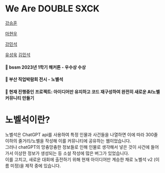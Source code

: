 # We Are DOUBLE SXCK

<a href = "https://github.com/HUN1i">강승훈</a>

<a href = "https://github.com/hw9402">마현우</a>

<a href = "https://github.com/minseok0415">강민석</a>

<a href = "https://github.com/useonguk">유성욱</a>
<a href = "https://github.com/Girey0211">김민석</a>
#### 🧊 bssm 2023년 1학기 해커톤 - 우수상 수상
#### 🧊 부산 직업박람회 전시 - 노벨석 

#### 🧊 현재 진행중인 프로젝트: 아이디어만 유지하고 코드 재구성하여 완전히 새로운 AI노벨 커뮤니티 만들기





# 노벨석이란?
노벨석은 ChatGPT api를 사용하여 특정 인물과 사건들을 나열하면 이에 따라 300줄 이하의 줄거리/노벨을 작성해 이를 커뮤니티에 공유하는 웹이었습니다.<br>
그러나 chatGPT의 망츙망츙한 정보들로 인해 인물로 생각해서 넣은 것이 사건에 들어가서 이상한 정보가 생성되는 등 소설 작성에 많은 버그가 있었습니다.<br>
이를 고치고, 새로운 대회에 출전하기 위해 현재 아이디어만 계승한 채로 노벨석 v2 (이름 미정)을 제작 중에 있습니다.
